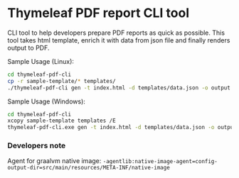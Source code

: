 # Thymeleaf PDF report CLI tool

CLI tool to help developers prepare PDF reports as quick as possible.
This tool takes html template, enrich it with data from json file and finally renders output to PDF.

Sample Usage (Linux):
```bash
cd thymeleaf-pdf-cli
cp -r sample-template/* templates/
./thymeleaf-pdf-cli gen -t index.html -d templates/data.json -o output.pdf
```

Sample Usage (Windows):
```bash
cd thymeleaf-pdf-cli
xcopy sample-template templates /E
thymeleaf-pdf-cli.exe gen -t index.html -d templates/data.json -o output.pdf
```


### Developers note

Agent for graalvm native image:
`-agentlib:native-image-agent=config-output-dir=src/main/resources/META-INF/native-image`